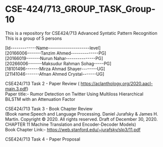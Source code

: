 # CSE-424/713_GROUP_TASK_Group-10

This is a repository for CSE424/713 Advanced Syntatic Pattern Recognition  
This is a group of 5 persons  

[Id-------------Name---------------------level]  
[20166006-------Tanzim Ahmed--------------PG]  
[20166019-------Nurun Nahar---------------PG]  
[20266006-------Maksudur Rahman Sohag-----PG]  
[18101496-------Mirza Ahmad Shayer--------UG]  
[21141046-------Afnan Ahmed Crystal-------UG]  

CSE424/713 Task 2 - Paper Review ( https://aclanthology.org/2020.aacl-main.3.pdf)  
Paper title:- Rumor Detection on Twitter Using Multiloss Hierarchical BiLSTM with an Attenuation Factor  

CSE424/713 Task 3 - Book Chapter Review  
(Book name:Speech and Language Processing. Daniel Jurafsky & James H. Martin. Copyright © 2020. All rights reserved. Draft of December 30, 2020.  
CHAPTER 11 Machine Translation and Encoder-Decoder Models)  
Book Chapter Link:-  https://web.stanford.edu/~jurafsky/slp3/11.pdf  

CSE424/713 Task 4 - Paper  Proposal  
